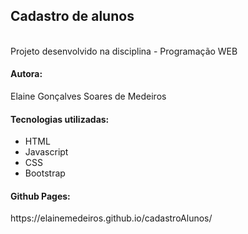 <h2><b>Cadastro de alunos</b></h2>
<br/>
Projeto desenvolvido na disciplina - Programação WEB

<h4><b>Autora:</b></h4>
Elaine Gonçalves Soares de Medeiros

<h4><b>Tecnologias utilizadas:</b></h4>
<ul>
<li>HTML</li>
<li>Javascript</li>
<li>CSS</li>
<li>Bootstrap</li>
</ul>

<h4><b>Github Pages:</b></h4>
https://elainemedeiros.github.io/cadastroAlunos/

